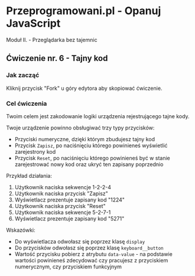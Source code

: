 # Przeprogramowani.pl - Opanuj JavaScript

Moduł II. - Przeglądarka bez tajemnic

## Ćwiczenie nr. 6 - Tajny kod

### Jak zacząć

Kliknij przycisk "Fork" u góry edytora aby skopiować ćwiczenie.

### Cel ćwiczenia

Twoim celem jest zakodowanie logiki urządzenia rejestrującego tajne kody.

Twoje urządzenie powinno obsługiwać trzy typy przycisków:

* Przyciski numeryczne, dzięki którym zbudujesz tajny kod
* Przycisk `Zapisz`, po naciśnięciu którego powinieneś wyświetlić zarejestrony kod
* Przycisk `Reset`, po naciśnięciu którego powinieneś być w stanie zarejestrować nowy kod oraz ukryć ten zapisany poprzednio

Przykład działania:

1. Użytkownik naciska sekwencje 1-2-2-4
2. Użytkownik naciska przycisk "Zapisz"
3. Wyświetlacz prezentuje zapisany kod "1224"
4. Użytkownik naciska przycisk "Reset"
5. Użytkownik naciska sekwencje 5-2-7-1
6. Wyświetlacz prezentuje zapisany kod "5271"

Wskazówki:

* Do wyświetlacza odwołasz się poprzez klasę `display`
* Do przycisków odwołasz się poprzez klasę `keyboard__button`
* Wartość przycisku pobierz z atrybutu `data-value` - na podstawie wartości powinieneś zdecydować czy pracujesz z przyciskiem numerycznym, czy przyciskiem funkcyjnym